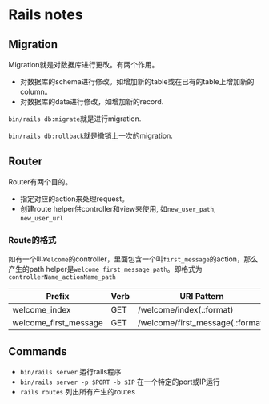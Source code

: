 # Rails notes

## Migration
Migration就是对数据库进行更改。有两个作用。

- 对数据库的schema进行修改。如增加新的table或在已有的table上增加新的column。
- 对数据库的data进行修改，如增加新的record.

`bin/rails db:migrate`就是进行migration.

`bin/rails db:rollback`就是撤销上一次的migration.

## Router
Router有两个目的。

- 指定对应的action来处理request。
- 创建route helper供controller和view来使用, 如`new_user_path`, `new_user_url`

### Route的格式

如有一个叫`Welcome`的controller，里面包含一个叫`first_message`的action，那么产生的path helper是`welcome_first_message_path`。即格式为`controllerName_actionName_path`

Prefix | Verb | URI Pattern | Controller#Action
--- | --- | --- | ---
welcome_index | GET | /welcome/index(.:format) | welcome#index
welcome_first_message | GET | /welcome/first_message(.:format) | welcome#first_message

## Commands
- `bin/rails server` 运行rails程序
- `bin/rails server -p $PORT -b $IP` 在一个特定的port或IP运行
- `rails routes` 列出所有产生的routes
